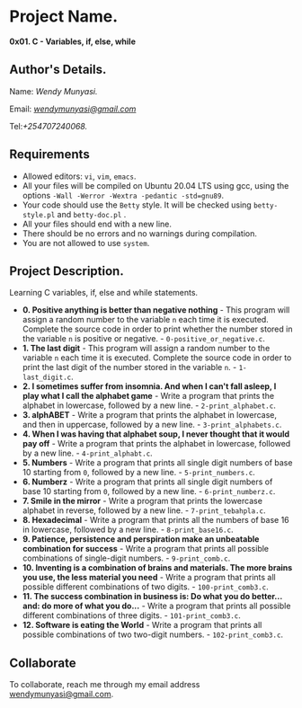 # Project Name.
**0x01. C - Variables, if, else, while**

## Author's Details.
Name: *Wendy Munyasi.*

Email: *wendymunyasi@gmail.com*

Tel:*+254707240068.*

##  Requirements

*   Allowed editors: `vi`, `vim`, `emacs`.
*   All your files will be compiled on Ubuntu 20.04 LTS using gcc, using the options `-Wall -Werror -Wextra -pedantic -std=gnu89`.
*   Your code should use the `Betty` style. It will be checked using `betty-style.pl` and `betty-doc.pl` .
*   All your files should end with a new line.
*   There should be no errors and no warnings during compilation.
*   You are not allowed to use `system`.

## Project Description.
Learning C variables, if, else and while statements.

* **0. Positive anything is better than negative nothing** - This program will assign a random number to the variable `n` each time it is executed. Complete the source code in order to print whether the number stored in the variable `n` is positive or negative. - `0-positive_or_negative.c`.
* **1. The last digit** - This program will assign a random number to the variable `n` each time it is executed. Complete the source code in order to print the last digit of the number stored in the variable `n`. - `1-last_digit.c`.
* **2. I sometimes suffer from insomnia. And when I can't fall asleep, I play what I call the alphabet game** - Write a program that prints the alphabet in lowercase, followed by a new line. - `2-print_alphabet.c`.
* **3. alphABET** - Write a program that prints the alphabet in lowercase, and then in uppercase, followed by a new line. - `3-print_alphabets.c`.
* **4. When I was having that alphabet soup, I never thought that it would pay off** - Write a program that prints the alphabet in lowercase, followed by a new line. - `4-print_alphabt.c`.
* **5. Numbers** - Write a program that prints all single digit numbers of base 10 starting from `0`, followed by a new line. - `5-print_numbers.c`.
* **6. Numberz** - Write a program that prints all single digit numbers of base 10 starting from `0`, followed by a new line. - `6-print_numberz.c`.
* **7. Smile in the mirror** - Write a program that prints the lowercase alphabet in reverse, followed by a new line. - `7-print_tebahpla.c`.
* **8. Hexadecimal** - Write a program that prints all the numbers of base 16 in lowercase, followed by a new line. - `8-print_base16.c`.
* **9. Patience, persistence and perspiration make an unbeatable combination for success** - Write a program that prints all possible combinations of single-digit numbers. - `9-print_comb.c`.
* **10. Inventing is a combination of brains and materials. The more brains you use, the less material you need** - Write a program that prints all possible different combinations of two digits. - `100-print_comb3.c`.
* **11. The success combination in business is: Do what you do better... and: do more of what you do...** - Write a program that prints all possible different combinations of three digits. - `101-print_comb3.c`.
* **12. Software is eating the World** - Write a program that prints all possible combinations of two two-digit numbers. - `102-print_comb3.c`.

## Collaborate

To collaborate, reach me through my email address wendymunyasi@gmail.com.
